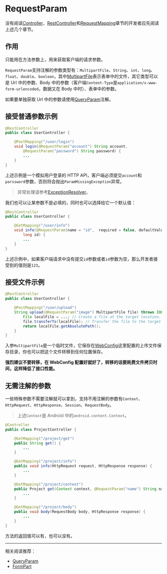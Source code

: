 # RequestParam

没有阅读[Controller](Controller.md)、[RestController](RestController.md)和[RequestMapping](RequestMapping.md)章节的开发者应先阅读上述几个章节。

## 作用

只能用在方法参数上，用来获取客户端的请求参数。

`RequestParam`支持注解的参数类型有：`MultipartFile`、`String`、`int`、`long`、`float`、`double`、`boolean`，其中[MultipartFile](../class/MultipartFile.md)表示表单中的文件，其它类型可以是 Url 中的参数、Body 中的参数（客户端`Content-Type`是`application/x-www-form-urlencoded`，数据又在 Body 中时）、表单中的参数。

如果要单独获取 Url 中的参数请使用[QueryParam](QueryParam.md)注解。

## 接受普通参数示例

```java
@RestController
public class UserController {

    @PostMapping("/user/login")
    void login(@RequestParam("account") String account,
        @RequestParam("password") String password) {
        ...
    }
}
```

上述示例是一个模拟用户登录的 HTTP API，客户端必须提交`account`和`parssword`参数，否则将会抛出`ParamMissingException`异常。

> 异常处理请参考[ExceptionResolver](../class/ExceptionResolver.md)。

我们也可以让某参数不是必填的，同时也可以选择给它一个默认值：

```java
@RestController
public class UserController {

    @GetMapping("/user/info")
    void info(@RequestParam(name = "id",  required = false, defaultValue = "123")
        long id) {
        ...
    }
}
```

上述示例中，如果客户端请求中没有提交`id`参数或者`id`参数为空，那么开发者接受到的值则是`123`。

## 接受文件示例

```java
@RestController
public class UserController {

    @PostMapping("/user/upload")
    String upload(@RequestParam("image") MultipartFile file) throws IOException {
        File localFile = ...; // Create a file at the target location.
        file.transferTo(localFile); // Transfer the file to the target location.
        return localFile.getAbsolutePath();
    }
}
```

入参`MultipartFile`是一个临时文件，它保存在[WebConfig](../class/WebConfig.me)这里配置的上传文件保存目录，你也可以把这个文件转移到任何位置保存。

**强烈建议不要转移，在 WebConfig 配置好就好了，转移的话要耗费文件拷贝时间，这样降低了接口性能。**

## 无需注解的参数

一些特殊参数不需要注解就可以拿到，支持不用注解的参数有`Context`、`HttpRequest`、`HttpResponse`、`Session`、`RequestBody`。

> 上述`Context`是 Android 中的`android.content.Context`。

```java
@Controller
public class ProjectController {

    @GetMapping("/project/get")
    public String get() {
        ...
    }

    @GetMapping("/project/info")
    public void info(HttpRequest request, HttpResponse response) {
        ...
    }

    @GetMapping("/project/context")
    public Project get(Context context, @RequestParam("name") String name) {
        ...
    }

    @GetMapping("/project/body")
    public void body(RequestBody body, HttpResponse response) {
        ...
    }
}
```

方法的返回值可以有，也可以没有。

---

相关阅读推荐：

- [QueryParam](QueryParam.md)
- [FormPart](FormPart.md)
